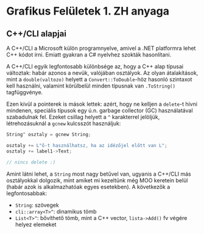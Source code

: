 # Grafikus Felületek 1. ZH anyaga

## C++/CLI alapjai

A C++/CLI a Microsoft külön programnyelve, amivel a .NET platformra lehet C++ kódot írni. Emiatt gyakran a C# nyelvhez szokták hasonlítani.  

A C++/CLI egyik legfontosabb különbsége az, hogy a C++ alap típusai változtak: habár azonos a nevük, valójában osztályok. Az olyan átalakítások, mint a `double(valtozo)` helyett a `Convert::ToDouble`-höz hasonló szintaxot kell használni, valamint körülbelül minden típusnak van `.ToString()` tagfüggvénye.  

Ezen kívül a pointerek is mások lettek: azért, hogy ne kelljen a `delete`-t hívni mindenen, speciális típusok egy ú.n. garbage collector (GC) használatával szabadulnak fel. Ezeket csillag helyett a `^` karakterrel jelöljük, létrehozásuknál a `gcnew` kulcsszót használjuk:

```C++
String^ osztaly = gcnew String;

osztaly += L"ő-t használhatsz, ha az idézőjel előtt van L";
osztaly += label1->Text;

// nincs delete :)
```

Amint látni lehet, a `String` most nagy betűvel van, ugyanis a C++/CLI más osztályokkal dolgozik, mint amiket mi kezeltünk még MOO keretein belül (habár azok is alkalmazhatóak egyes esetekben).
A következők a legfontosabbak:

- `String`: szövegek
- `cli::array<T>^`: dinamikus tömb
- `List<T>^`: bővíthető tömb, mint a C++ vector, `lista->Add()` fv végére helyez elemeket
